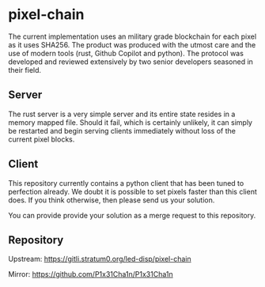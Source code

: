 pixel-chain
===========

The current implementation uses an military grade blockchain for each
pixel as it uses SHA256. The product was produced with the utmost care and the
use of modern tools (rust, Github Copilot and python). The protocol was
developed and reviewed extensively by two senior developers seasoned in their
field.

Server
------

The rust server is a very simple server and its entire state resides in a memory
mapped file. Should it fail, which is certainly unlikely, it can simply be
restarted and begin serving clients immediately without loss of the current
pixel blocks.

Client
------

This repository currently contains a python client that has been tuned to
perfection already. We doubt it is possible to set pixels faster than this
client does. If you think otherwise, then please send us your solution.

You can provide provide your solution as a merge request to this repository.

Repository
----------

Upstream: https://gitli.stratum0.org/led-disp/pixel-chain

Mirror: https://github.com/P1x31Cha1n/P1x31Cha1n
